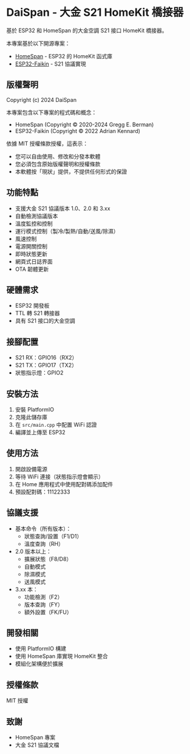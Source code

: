 # DaiSpan - 大金 S21 HomeKit 橋接器

基於 ESP32 和 HomeSpan 的大金空調 S21 接口 HomeKit 橋接器。

本專案基於以下開源專案：
- [HomeSpan](https://github.com/HomeSpan/HomeSpan) - ESP32 的 HomeKit 函式庫
- [ESP32-Faikin](https://github.com/revk/ESP32-Faikin) - S21 協議實現

## 版權聲明

Copyright (c) 2024 DaiSpan

本專案包含以下專案的程式碼和概念：
- HomeSpan (Copyright © 2020-2024 Gregg E. Berman)
- ESP32-Faikin (Copyright © 2022 Adrian Kennard)

依據 MIT 授權條款授權，這表示：
- 您可以自由使用、修改和分發本軟體
- 您必須包含原始版權聲明和授權條款
- 本軟體按「現狀」提供，不提供任何形式的保證

## 功能特點

- 支援大金 S21 協議版本 1.0、2.0 和 3.xx
- 自動檢測協議版本
- 溫度監控和控制
- 運行模式控制（製冷/製熱/自動/送風/除濕）
- 風速控制
- 電源開關控制
- 即時狀態更新
- 網頁式日誌界面
- OTA 韌體更新

## 硬體需求

- ESP32 開發板
- TTL 轉 S21 轉接器
- 具有 S21 接口的大金空調

## 接腳配置

- S21 RX：GPIO16（RX2）
- S21 TX：GPIO17（TX2）
- 狀態指示燈：GPIO2

## 安裝方法

1. 安裝 PlatformIO
2. 克隆此儲存庫
3. 在 `src/main.cpp` 中配置 WiFi 認證
4. 編譯並上傳至 ESP32

## 使用方法

1. 開啟設備電源
2. 等待 WiFi 連接（狀態指示燈會顯示）
3. 在 Home 應用程式中使用配對碼添加配件
4. 預設配對碼：11122333

## 協議支援

- 基本命令（所有版本）：
  - 狀態查詢/設置（F1/D1）
  - 溫度查詢（RH）
- 2.0 版本以上：
  - 擴展狀態（F8/D8）
  - 自動模式
  - 除濕模式
  - 送風模式
- 3.xx 本：
  - 功能檢測（F2）
  - 版本查詢（FY）
  - 額外設置（FK/FU）

## 開發相關

- 使用 PlatformIO 構建
- 使用 HomeSpan 庫實現 HomeKit 整合
- 模組化架構便於擴展

## 授權條款

MIT 授權

## 致謝

- HomeSpan 專案
- 大金 S21 協議文檔 
